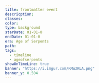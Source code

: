 ```yaml
---
title: frontmatter event
descricption: 
classes: 
color: 
type: background
starDate: 01-01-0
endDate: 01-01-0
era: Age of Serpents
path: 
tags:
  - timeline
  - ageofserpents
showOnTimeLine: true
banner: "https://i.imgur.com/RMu3RLA.png"
banner_y: 0.504
---
```

